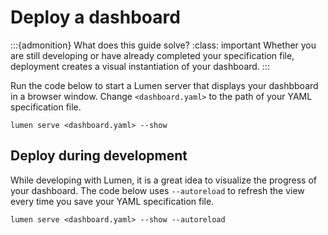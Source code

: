 # Deploy a dashboard

:::{admonition} What does this guide solve?
:class: important
Whether you are still developing or have already completed your specification file, deployment creates a visual instantiation of your dashboard.
:::

Run the code below to start a Lumen server that displays your dashbboard in a browser window. Change `<dashboard.yaml>` to the path of your YAML specification file.


```console
lumen serve <dashboard.yaml> --show
```

## Deploy during development

While developing with Lumen, it is a great idea to visualize the progress of your dashboard. The code below uses `--autoreload` to refresh the view every time you save your YAML specification file.
    

```console
lumen serve <dashboard.yaml> --show --autoreload
```